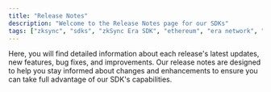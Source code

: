 ```yaml
---
title: "Release Notes"
description: "Welcome to the Release Notes page for our SDKs"
tags: ["zksync", "sdks", "zkSync Era SDK", "ethereum", "era network", "release notes"]
---
```


Here, you will find detailed information about each release's latest updates, new features, bug fixes, and improvements.
Our release notes are designed to help you stay informed about changes and
enhancements to ensure you can take full advantage of our SDK's capabilities.
